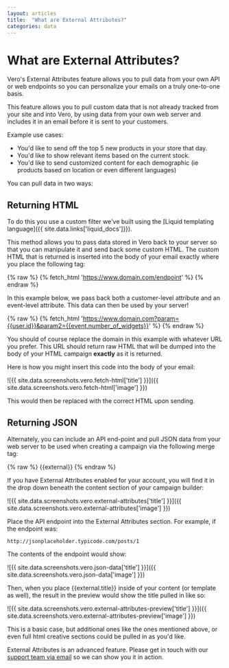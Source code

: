 ```yaml
---
layout: articles
title:  "What are External Attributes?"
categories: data
---
```


# What are External Attributes?

Vero's External Attributes feature allows you to pull data from your own API or web endpoints so you can personalize your emails on a truly one-to-one basis.

This feature allows you to pull custom data that is not already tracked from your site and into Vero, by using data from your own web server and includes it in an email before it is sent to your customers.

Example use cases:

- You'd like to send off the top 5 new products in your store that day.
- You'd like to show relevant items based on the current stock.
- You'd like to send customized content for each demographic (ie products based on location or even different languages)

You can pull data in two ways:

## Returning HTML

To do this you use a custom filter we've built using the [Liquid templating language]({{ site.data.links['liquid_docs']}}).

This method allows you to pass data stored in Vero back to your server so that you can manipulate it and send back some custom HTML. The custom HTML that is returned is inserted into the body of your email exactly where you place the following tag:

{% raw %}
	{% fetch_html 'https://www.domain.com/endpoint' %}
{% endraw %}

In this example below, we pass back both a customer-level attribute and an event-level attribute. This data can then be used by your server!

{% raw %}
	{% fetch_html 'https://www.domain.com?param={{user.id}}&param2={{event.number_of_widgets}}' %}
{% endraw %}

You should of course replace the domain in this example with whatever URL you prefer. This URL should return raw HTML that will be dumped into the body of your HTML campaign **exactly** as it is returned.

Here is how you might insert this code into the body of your email:

![{{ site.data.screenshots.vero.fetch-html['title'] }}]({{ site.data.screenshots.vero.fetch-html['image'] }})

This would then be replaced with the correct HTML upon sending.

## Returning JSON

Alternately, you can include an API end-point and pull JSON data from your web server to be used when creating a campaign via the following merge tag:

{% raw %}
	{{external}}
{% endraw %} 

If you have External Attributes enabled for your account, you will find it in the drop down beneath the content section of your campaign builder:

![{{ site.data.screenshots.vero.external-attributes['title'] }}]({{ site.data.screenshots.vero.external-attributes['image'] }})

Place the API endpoint into the External Attributes section. For example, if the endpoint was:

	http://jsonplaceholder.typicode.com/posts/1

The contents of the endpoint would show:

![{{ site.data.screenshots.vero.json-data['title'] }}]({{ site.data.screenshots.vero.json-data['image'] }})

Then, when you place {{external.title}} inside of your content (or template as well), the result in the preview would show the title pulled in like so:

![{{ site.data.screenshots.vero.external-attributes-preview['title'] }}]({{ site.data.screenshots.vero.external-attributes-preview['image'] }})

This is a basic case, but additional ones like the ones mentioned above, or even full html creative sections could be pulled in as you'd like.

External Attributes is an advanced feature. Please get in touch with our 
[support team via email](mailto:support@getvero.com) so we can show you it in action.